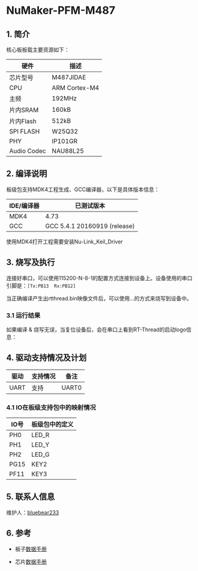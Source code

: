 # NuMaker-PFM-M487

## 1. 简介

核心板板载主要资源如下：

| 硬件 | 描述 |
| -- | -- |
|芯片型号| M487JIDAE |
|CPU| ARM Cortex-M4 |
|主频| 192MHz |
|片内SRAM| 160kB |
|片内Flash| 512kB |
|SPI FLASH| W25Q32 |
|PHY| IP101GR |
|Audio Codec| NAU88L25 |


## 2. 编译说明

板级包支持MDK4工程生成、GCC编译器，以下是具体版本信息：

| IDE/编译器 | 已测试版本                   |
| ---------- | ---------------------------- |
| MDK4       | 4.73                         |
| GCC        | GCC 5.4.1 20160919 (release) |

使用MDK4打开工程需要安装Nu-Link_Keil_Driver

## 3. 烧写及执行

连接好串口，可以使用115200-N-8-1的配置方式连接到设备上。设备使用的串口引脚是：`[Tx:PB13  Rx:PB12]`

当正确编译产生出rtthread.bin映像文件后，可以使用...的方式来烧写到设备中。

### 3.1 运行结果

如果编译 & 烧写无误，当复位设备后，会在串口上看到RT-Thread的启动logo信息：

## 4. 驱动支持情况及计划

| 驱动 | 支持情况  |  备注  |
| ------ | ----  | :------:  |
| UART | 支持 | UART0|

### 4.1 IO在板级支持包中的映射情况

| IO号 | 板级包中的定义 |
| -- | -- |
| PH0 | LED_R |
| PH1 | LED_Y |
| PH2 | LED_G |
| PG15 | KEY2 |
| PF11| KEY3 |

## 5. 联系人信息

维护人：[bluebear233](https://github.com/bluebear233)

## 6. 参考

* 板子[数据手册][1]
* 芯片[数据手册][2]

  [1]: http://www.nuvoton.com/resource-files/UM_NuMaker-PFM-M487_User_Manual_EN_Rev1.00.pdf
  [2]: http://www.nuvoton.com/resource-files/TRM_M480_Series_EN_Rev1.01.pdf